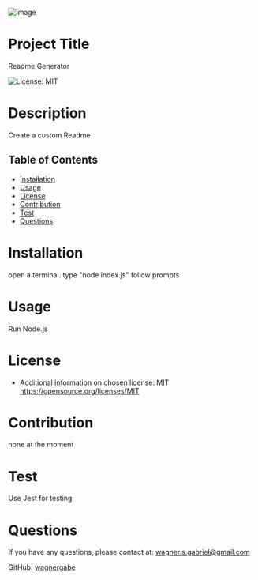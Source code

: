![image](https://user-images.githubusercontent.com/102180936/177022576-2ff009b7-1f05-415e-9c1d-472b82f80b5e.png)



# Project Title
Readme Generator

![License: MIT](https://img.shields.io/badge/License-MIT-blue.svg)

# Description
Create a custom Readme

## Table of Contents
* [Installation](#installation)
* [Usage](#usage)
* [License](#license)
* [Contribution](#contribution)
* [Test](#test)
* [Questions](#questions)

# Installation
open a terminal. type "node index.js" follow prompts

# Usage
Run Node.js

# License
- Additional information on chosen license:
MIT
https://opensource.org/licenses/MIT

# Contribution
none at the moment

# Test
Use Jest for testing

# Questions

If you have any questions, please contact at: wagner.s.gabriel@gmail.com

GitHub: [wagnergabe](https://github.com/wagnergabe)

